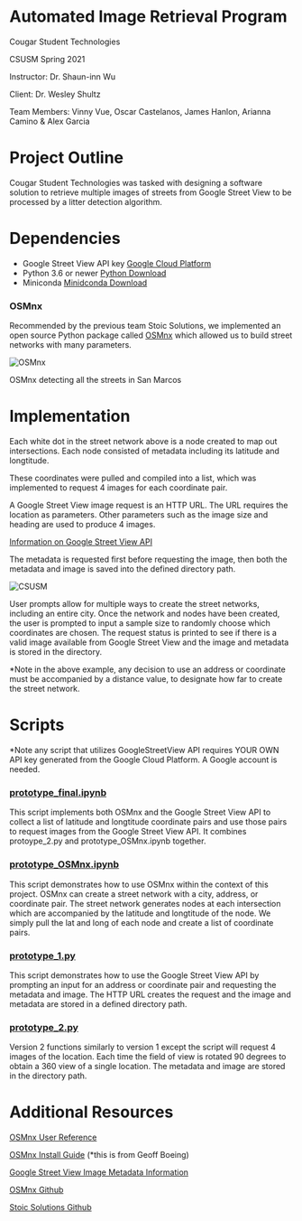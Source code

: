 # Automated Image Retrieval Program
Cougar Student Technologies

CSUSM Spring 2021

Instructor: Dr. Shaun-inn Wu

Client: Dr. Wesley Shultz

Team Members: Vinny Vue, Oscar Castelanos, James Hanlon, Arianna Camino & Alex Garcia

# Project Outline
Cougar Student Technologies was tasked with designing a software solution to retrieve multiple images of streets from Google Street View to be processed by a litter detection algorithm.  
# Dependencies
- Google Street View API key [Google Cloud Platform](https://cloud.google.com/)
- Python 3.6 or newer [Python Download](https://www.python.org/downloads/)
- Miniconda [Minidconda Download](https://docs.conda.io/en/latest/miniconda.html)
### OSMnx
Recommended by the previous team Stoic Solutions, we implemented an open source Python package called [OSMnx](https://geoffboeing.com/2016/11/osmnx-python-street-networks/) which allowed us to build street networks with many parameters. 

![OSMnx](Images/OSMnx.png)

OSMnx detecting all the streets in San Marcos
# Implementation
Each white dot in the street network above is a node created to map out intersections. Each node consisted of metadata including its latitude and longtitude.

These coordinates were pulled and compiled into a list, which was implemented to request 4 images for each coordinate pair.

A Google Street View image request is an HTTP URL. The URL requires the location as parameters. Other parameters such as the image size and heading are used to produce 4 images. 

[Information on Google Street View API](https://developers.google.com/maps/documentation/streetview/overview)

The metadata is requested first before requesting the image, then both the metadata and image is saved into the defined directory path.

![CSUSM](Images/CSUSM_Example.png)

User prompts allow for multiple ways to create the street networks, including an entire city. Once the network and nodes have been created, the user is prompted to input a sample size to randomly choose which coordinates are chosen. The request status is printed to see if there is a valid image available from Google Street View and the image and metadata is stored in the directory. 

*Note in the above example, any decision to use an address or coordinate must be accompanied by a distance value, to designate how far  to create the street network.
# Scripts

*Note any script that utilizes GoogleStreetView API requires YOUR OWN API key generated from the Google Cloud Platform. A Google account is needed. 

### [prototype_final.ipynb](scripts/prototype_final.ipynb)
This script implements both OSMnx and the Google Street View API to collect a list of latitude and longtitude coordinate pairs and use those pairs to request images from the Google Street View API. It combines protoype_2.py and prototype_OSMnx.ipynb together. 

### [prototype_OSMnx.ipynb](scripts/prototype_OSMnx.ipynb)
This script demonstrates how to use OSMnx within the context of this project. OSMnx can create a street network with a city, address, or coordinate pair. The street network generates nodes at each intersection which are accompanied by the latitude and longtitude of the node. We simply pull the lat and long of each node and create a list of coordinate pairs. 

### [prototype_1.py](scripts/prototype_1.py)
This script demonstrates how to use the Google Street View API by prompting an input for an address or coordinate pair and requesting the metadata and image. The HTTP URL creates the request and the image and metadata are stored in a defined directory path.

### [prototype_2.py](scripts/prototype_2.py)
Version 2 functions similarly to version 1 except the script will request 4 images of the location. Each time the field of view is rotated 90 degrees to obtain a 360 view of a single location. The metadata and image are stored in the directory path. 
# Additional Resources
[OSMnx User Reference](https://osmnx.readthedocs.io/en/stable/)

[OSMnx Install Guide](https://geoffboeing.com/2017/02/python-getting-started/) (*this is from Geoff Boeing)

[Google Street View Image Metadata Information](https://developers.google.com/maps/documentation/streetview/metadata)

[OSMnx Github](https://github.com/gboeing/osmnx)

[Stoic Solutions Github](https://github.com/stoicsolutions/cis490_2020_project)
